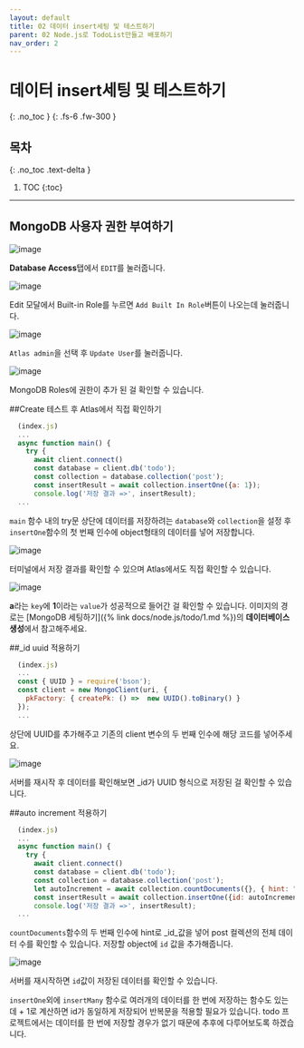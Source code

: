 ```yaml
---
layout: default
title: 02 데이터 insert세팅 및 테스트하기
parent: 02 Node.js로 TodoList만들고 배포하기
nav_order: 2
---
```


# 데이터 insert세팅 및 테스트하기
{: .no_toc } 
{: .fs-6 .fw-300 }

## 목차
{: .no_toc .text-delta }

1. TOC
{:toc}

---

## MongoDB 사용자 권한 부여하기

![image](https://github.com/cjddn/cjddn.github.io/assets/137849066/e7fefd13-522a-454b-a473-c7ec5bfb8178)

**Database Access**탭에서 `EDIT`를 눌러줍니다.

![image](https://github.com/cjddn/cjddn.github.io/assets/137849066/89e29c8a-d74a-406d-a68d-2a628cb64813)

Edit 모달에서 Built-in Role를 누르면 `Add Built In Role`버튼이 나오는데 눌러줍니다.

![image](https://github.com/cjddn/cjddn.github.io/assets/137849066/9e4d8fb6-be5b-4371-8fe0-ff3789da423c)

`Atlas admin`을 선택 후 `Update User`를 눌러줍니다.

![image](https://github.com/cjddn/cjddn.github.io/assets/137849066/921c1a2f-383e-41a2-bbce-41fa988676d5)

MongoDB Roles에 권한이 추가 된 걸 확인할 수 있습니다.

##Create 테스트 후 Atlas에서 직접 확인하기

```js
  (index.js)
  ...
  async function main() {
    try {
      await client.connect()
      const database = client.db('todo');
      const collection = database.collection('post');
      const insertResult = await collection.insertOne({a: 1});
      console.log('저장 결과 =>', insertResult);
  ...
```
`main` 함수 내의 try문 상단에 데이터를 저장하려는 `database`와 `collection`을 설정 후 `insertOne`함수의 첫 번째 인수에 object형태의 데이터를 넣어 저장합니다.

![image](https://github.com/cjddn/cjddn.github.io/assets/137849066/d0786d20-9cec-494e-9c3e-ab3e550318a3)

터미널에서 저장 결과를 확인할 수 있으며 Atlas에서도 직접 확인할 수 있습니다.

![image](https://github.com/cjddn/cjddn.github.io/assets/137849066/6be86a40-696b-4e08-80b9-b902aada83f7)

**a**라는 `key`에 **1**이라는 `value`가 성공적으로 들어간 걸 확인할 수 있습니다.
이미지의 경로는 [MongoDB 세팅하기]({% link docs/node.js/todo/1.md %})의 **데이터베이스 생성**에서 참고해주세요.

##_id uuid 적용하기

```js
  (index.js)
  ...
  const { UUID } = require('bson');
  const client = new MongoClient(uri, {
    pkFactory: { createPk: () =>  new UUID().toBinary() }
  });
  ...
```
상단에 UUID를 추가해주고 기존의 client 변수의 두 번째 인수에 해당 코드를 넣어주세요.

![image](https://github.com/cjddn/cjddn.github.io/assets/137849066/00400b27-d598-4475-8e2d-d7f6d992f5be)

서버를 재시작 후 데이터를 확인해보면 _id가 UUID 형식으로 저장된 걸 확인할 수 있습니다.

##auto increment 적용하기

```js
  (index.js)
  ...
  async function main() {
    try {
      await client.connect()
      const database = client.db('todo');
      const collection = database.collection('post');
      let autoIncrement = await collection.countDocuments({}, { hint: "_id_" }) + 1;
      const insertResult = await collection.insertOne({id: autoIncrement, a: 1});
      console.log('저장 결과 =>', insertResult);
  ...
```
  `countDocuments`함수의 두 번째 인수에 hint로 _id_값을 넣어 post 컬렉션의 전체 데이터 수를 확인할 수 있습니다.
  저장할 object에 `id` 값을 추가해줍니다.

  ![image](https://github.com/cjddn/cjddn.github.io/assets/137849066/94cd49aa-c0d8-49e7-814c-b19fdad814a7)

  서버를 재시작하면 `id`값이 저장된 데이터를 확인할 수 있습니다.

  `insertOne`외에 `insertMany` 함수로 여러개의 데이터를 한 번에 저장하는 함수도 있는데 + 1로 계산하면 id가 동일하게 저장되어 반복문을 적용할 필요가 있습니다. todo 프로젝트에서는 데이터를 한 번에 저장할 경우가 없기 때문에 추후에 다루어보도록 하겠습니다.
